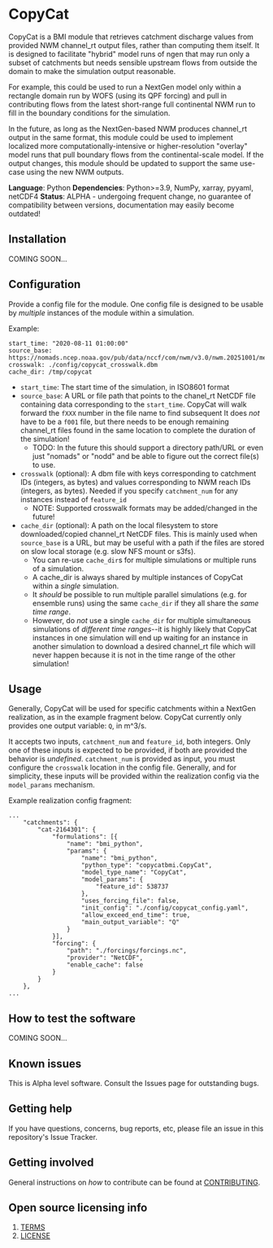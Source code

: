 # CopyCat

CopyCat is a BMI module that retrieves catchment discharge values from provided NWM channel_rt output files, rather than computing them itself. It is designed to facilitate "hybrid" model runs of ngen that may run only a subset of catchments but needs sensible upstream flows from outside the domain to make the simulation output reasonable.

For example, this could be used to run a NextGen model only within a rectangle domain run by WOFS (using its QPF forcing) and pull in contributing flows from the latest short-range full continental NWM run to fill in the boundary conditions for the simulation.

In the future, as long as the NextGen-based NWM produces channel_rt output in the same format, this module could be used to implement localized more computationally-intensive or higher-resolution "overlay" model runs that pull boundary flows from the continental-scale model. If the output changes, this module should be updated to support the same use-case using the new NWM outputs.

**Language**: Python
**Dependencies**: Python>=3.9, NumPy, xarray, pyyaml, netCDF4
**Status**: ALPHA - undergoing frequent change, no guarantee of compatibility between versions, documentation may easily become outdated!

## Installation

COMING SOON...

## Configuration

Provide a config file for the module. One config file is designed to be usable by *multiple* instances of the module within a simulation.

Example: 
```
start_time: "2020-08-11 01:00:00"
source_base: https://nomads.ncep.noaa.gov/pub/data/nccf/com/nwm/v3.0/nwm.20251001/medium_range_blend/nwm.t06z.medium_range_blend.channel_rt.f001.conus.nc
crosswalk: ./config/copycat_crosswalk.dbm
cache_dir: /tmp/copycat
```

* `start_time`: The start time of the simulation, in ISO8601 format
* `source_base`: A URL or file path that points to the chanel_rt NetCDF file containing data corresponding to the `start_time`. CopyCat will walk forward the `fXXX` number in the file name to find subsequent It does *not* have to be a `f001` file, but there needs to be enough remaining channel_rt files found in the same location to complete the duration of the simulation!
  * TODO: In the future this should support a directory path/URL or even just "nomads" or "nodd" and be able to figure out the correct file(s) to use. 
* `crosswalk` (optional): A dbm file with keys corresponding to catchment IDs (integers, as bytes) and values corresponding to NWM reach IDs (integers, as bytes). Needed if you specify `catchment_num` for any instances instead of `feature_id`
  * NOTE: Supported crosswalk formats may be added/changed in the future!
* `cache_dir` (optional): A path on the local filesystem to store downloaded/copied channel_rt NetCDF files. This is mainly used when `source_base` is a URL, but may be useful with a path if the files are stored on slow local storage (e.g. slow NFS mount or s3fs).
  * You can re-use `cache_dir`s for multiple simulations or multiple runs of a simulation.
  * A cache_dir is always shared by multiple instances of CopyCat within a *single* simulation.
  * It *should* be possible to run multiple parallel simulations (e.g. for ensemble runs) using the same `cache_dir` if they all share the *same time range*.
  * However, do *not* use a single `cache_dir` for multiple simultaneous simulations of *different time ranges*--it is highly likely that CopyCat instances in one simulation will end up waiting for an instance in another simulation to download a desired channel_rt file which will never happen because it is not in the time range of the other simulation!


## Usage

Generally, CopyCat will be used for specific catchments within a NextGen realization, as in the example fragment below. CopyCat currently only provides one output variable: `Q`, in m^3/s.

It accepts two inputs, `catchment_num` and `feature_id`, both integers. Only one of these inputs is expected to be provided, if both are provided the behavior is *undefined*. `catchment_num` is provided as input, you must configure the `crosswalk` location in the config file. Generally, and for simplicity, these inputs will be provided within the realization config via the `model_params` mechanism.

Example realization config fragment:
```
...
    "catchments": {
        "cat-2164301": {
            "formulations": [{
                "name": "bmi_python",
                "params": {
                    "name": "bmi_python",
                    "python_type": "copycatbmi.CopyCat",
                    "model_type_name": "CopyCat",
                    "model_params": {
                        "feature_id": 538737
                    },
                    "uses_forcing_file": false,
                    "init_config": "./config/copycat_config.yaml",
                    "allow_exceed_end_time": true,
                    "main_output_variable": "Q"
                }
            }],
            "forcing": {
                "path": "./forcings/forcings.nc",
                "provider": "NetCDF",
                "enable_cache": false
            }
        }
    },
...
```

## How to test the software

COMING SOON...

## Known issues

This is Alpha level software. Consult the Issues page for outstanding bugs.

## Getting help

If you have questions, concerns, bug reports, etc, please file an issue in this repository's Issue Tracker.

## Getting involved

General instructions on _how_ to contribute can be found at [CONTRIBUTING](CONTRIBUTING.md).

## Open source licensing info

1. [TERMS](TERMS.md)
2. [LICENSE](LICENSE)

<!-- 
## Credits and references

1. Projects that inspired you
2. Related projects
3. Books, papers, talks, or other sources that have meaningful impact or influence on this project
-->